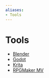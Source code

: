 ```yaml
---
aliases:
- Tools
---
```


# Tools

- [Blender](../notes/blender.md)
- [Godot](../notes/godot.md)
- [Krita](../notes/krita.md)
- [RPGMaker MV](../notes/rpg-maker-mv.md)